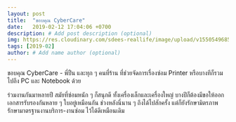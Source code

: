 ```yaml
---
layout: post
title:  "ขอบคุณ CyberCare"
date:   2019-02-12 17:04:06 +0700
description: # Add post description (optional)
img: https://res.cloudinary.com/sdees-reallife/image/upload/v1550549685/line_1549877546178.jpg # Add image post (optional)
tags: [2019-02]
author: # Add name author (optional)
---
```

ขอบคุณ CyberCare - พี่ปืน และทุก ๆ คนที่ร้าน ที่ช่วยจัดการเรื่องซ่อม Printer หรือบางทีก็รวมไปถึง PC และ Notebook ด้วย

ร่วมงานกันมาหลายปี สมัยที่ซ่อมหนัก ๆ ก็สนุกดี ทั้งเครื่องเล็กและเครื่องใหญ่ บางปีก็ต้องมีขอให้ออกเอกสารรับรองกันหลาย ๆ ใบอยู่เหมือนกัน ช่วงหลังนี่นาน ๆ ถึงได้ไปสักครั้ง แต่ก็ยังรักษามิตรภาพ รักษามาตรฐานงานบริการ-งานซ่อม ไว้ได้ดีเหมือนเดิม
